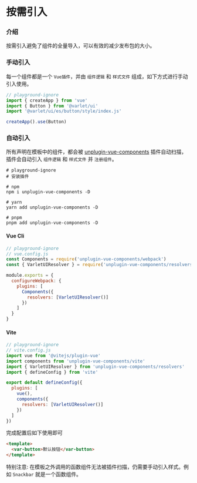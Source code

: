 # 按需引入

### 介绍
按需引入避免了组件的全量导入，可以有效的减少发布包的大小。

### 手动引入

每一个组件都是一个 `Vue插件`，并由 `组件逻辑` 和 `样式文件` 组成，如下方式进行手动引入使用。

```js
// playground-ignore
import { createApp } from 'vue'
import { Button } from '@varlet/ui'
import '@varlet/ui/es/button/style/index.js'

createApp().use(Button)
```

### 自动引入

所有声明在模板中的组件，都会被 [unplugin-vue-components](https://github.com/antfu/unplugin-vue-components) 插件自动扫描，插件会自动引入 `组件逻辑` 和 `样式文件` 并 `注册组件`。

```shell
# playground-ignore
# 安装插件

# npm
npm i unplugin-vue-components -D

# yarn
yarn add unplugin-vue-components -D

# pnpm
pnpm add unplugin-vue-components -D
```

#### Vue Cli
```js
// playground-ignore
// vue.config.js
const Components = require('unplugin-vue-components/webpack')
const { VarletUIResolver } = require('unplugin-vue-components/resolvers')

module.exports = {
  configureWebpack: {
    plugins: [
      Components({
        resolvers: [VarletUIResolver()]
      })
    ]
  }
}
```

#### Vite

```js
// playground-ignore
// vite.config.js
import vue from '@vitejs/plugin-vue'
import components from 'unplugin-vue-components/vite'
import { VarletUIResolver } from 'unplugin-vue-components/resolvers'
import { defineConfig } from 'vite'

export default defineConfig({
  plugins: [
    vue(),
    components({
      resolvers: [VarletUIResolver()]
    })
  ]
})
```


完成配置后如下使用即可

```html
<template>
  <var-button>默认按钮</var-button>
</template>
```

特别注意: 在模板之外调用的函数组件无法被插件扫描，仍需要手动引入样式。例如 `Snackbar` 就是一个函数组件。
